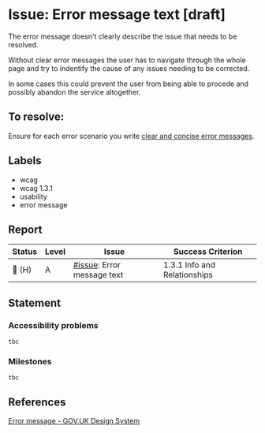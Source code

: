 # Issue: Error message text [draft]

The error message doesn't clearly describe the issue that needs to be resolved. 

Without clear error messages the user has to navigate through the whole page and try to indentify the cause of any issues needing to be corrected.

In some cases this could prevent the user from being able to procede and possibly abandon the service altogether.

## To resolve:

Ensure for each error scenario you write [clear and concise error messages](https://design-system.service.gov.uk/components/error-message#be-clear-and-concise).

## Labels

- wcag
- wcag 1.3.1
- usability
- error message

## Report

| Status | Level | Issue | Success Criterion |
| ------ | ----- | ----- | ----------------- |
| 🔴 (H) | A    | [#issue](): Error message text | 1.3.1 Info and Relationships |

## Statement

### Accessibility problems

```
tbc
```

### Milestones

```
tbc
```

## References

[Error message - GOV.UK Design System](https://design-system.service.gov.uk/components/error-message/)

